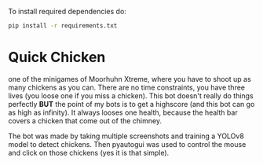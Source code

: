 To install required dependencies do:

```bash
pip install -r requirements.txt 
```

# Quick Chicken


one of the minigames of Moorhuhn Xtreme, where you have to shoot up as many chickens as you can. There are no time constraints, you have three lives (you loose one if you miss a chicken). This bot doesn't really do things perfectly **BUT** the point of my bots is to get a highscore (and this bot can go as high as infinity). It always looses one health, because the health bar covers a chicken that come out of the chimney.

The bot was made by taking multiple screenshots and training a YOLOv8 model to detect chickens. Then pyautogui was used to control the mouse and click on those chickens (yes it is that simple).
